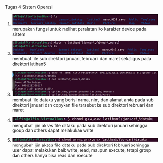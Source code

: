 Tugas 4 Sistem Operasi

1. ![1](https://github.com/fatsyaalfin15/Sistem-Operasi/blob/main/%60Tugas4/1.png?raw=true)
 merupakan fungsi untuk melihat peralatan i/o karakter device pada sistem 

2. ![2](https://github.com/fatsyaalfin15/Sistem-Operasi/blob/main/%60Tugas4/2.jpg?raw=true)
  membuat file sub direktori januari, februari, dan maret sekaligus pada direktori latihan5

3. ![3](https://github.com/fatsyaalfin15/Sistem-Operasi/blob/main/%60Tugas4/3.jpg?raw=true)
   membuat file dataku yang berisi nama, nim, dan alamat anda pada sub direktori januari dan copykan file tersebut ke sub 
   direktori  februari dan maret

4. ![4](https://github.com/fatsyaalfin15/Sistem-Operasi/blob/main/%60Tugas4/4.jpg?raw=true)
   mengubah  ijin akses file dataku pada sub direktori januari sehingga group dan others dapat melakukan write

5. ![5](https://github.com/fatsyaalfin15/Sistem-Operasi/blob/main/%60Tugas4/5.jpg?raw=true)
   mengubah ijin akses file dataku pada sub direktori februari sehingga user dapat melakukan baik write, read, maupun execute, 
  tetapi group dan others hanya bisa read dan execute
   


